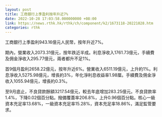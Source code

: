 ```yaml
---
layout: post
title: 工商銀行上季盈利按年升近7%
date: 2022-10-28 17:03:58.000000000 +08:00
link: https://news.rthk.hk/rthk/ch/component/k2/1673118-20221028.htm
categories: rthk
---
```


工商銀行上季盈利943.16億元人民幣，按年升近7%。

期內，營業收入2073.31億元，按年跌近半成。利息淨收入1761.73億元，手續費及佣金淨收入295.77億元，兩者都升不足1%。

首9個月盈利2658.22億元，按年升近6%。營業收入6511.19億元，上升約1%。利息淨收入5275.98億元，增長約3%，年化淨利息收益率1.98厘。手續費及佣金淨收入1055.94億元，增長約0.3%。

至9月底止，不良貸款餘額3217.54億元，較去年底增加283.25億元。不良貸款率1.4%，下降0.02個百分點。撥備覆蓋率206.8%，上升0.96個百分點。核心一級資本充足率13.68%，一級資本充足率15.28%，資本充足率18.86%，滿足監管要求。
